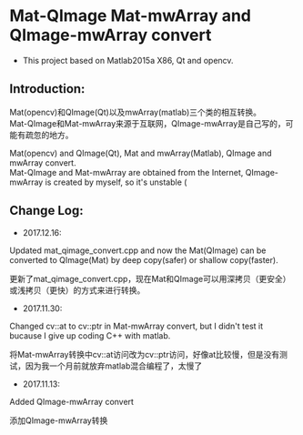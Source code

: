 # Mat-QImage Mat-mwArray and QImage-mwArray convert
- This project based on Matlab2015a X86, Qt and opencv.
## Introduction: ##

Mat(opencv)和QImage(Qt)以及mwArray(matlab)三个类的相互转换。     
Mat-QImage和Mat-mwArray来源于互联网，QImage-mwArray是自己写的，可能有疏忽的地方。     

Mat(opencv) and QImage(Qt), Mat and mwArray(Matlab), QImage and mwArray convert.       
Mat-QImage and Mat-mwArray are obtained from the Internet, QImage-mwArray is created by myself, so it's unstable (       

## Change Log: ##

- 2017.12.16:

Updated mat_qimage_convert.cpp and now the Mat(QImage) can be converted to QImage(Mat) by deep copy(safer) or shallow copy(faster).

更新了mat_qimage_convert.cpp，现在Mat和QImage可以用深拷贝（更安全）或浅拷贝（更快）的方式来进行转换。

- 2017.11.30:

Changed cv::at to cv::ptr in Mat-mwArray convert, but I didn't test it bucause I give up coding C++ with matlab.

将Mat-mwArray转换中cv::at访问改为cv::ptr访问，好像at比较慢，但是没有测试，因为我一个月前就放弃matlab混合编程了，太慢了

- 2017.11.13:

Added QImage-mwArray convert

添加QImage-mwArray转换


